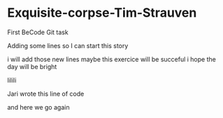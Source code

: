 # Exquisite-corpse-Tim-Strauven
First BeCode Git task

Adding some lines
so I can
start this story



i will add those new lines
maybe this exercice will be succeful 
i hope the day will be bright

lilili

Jari wrote this line of code


and here we go again


